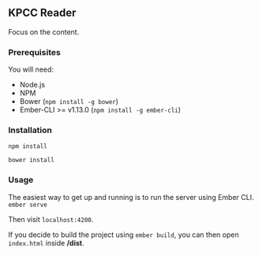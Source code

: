 ## KPCC Reader

Focus on the content.

### Prerequisites
You will need:

* Node.js
* NPM
* Bower (```npm install -g bower```)
* Ember-CLI >= v1.13.0 (```npm install -g ember-cli```)

### Installation
```npm install```

```bower install```

### Usage
The easiest way to get up and running is to run the server using Ember CLI.
```ember serve```

Then visit ```localhost:4200```.

If you decide to build the project using ```ember build```, you can then open `index.html` inside **/dist**.
